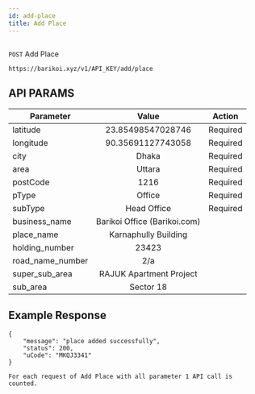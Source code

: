 ```yaml
---
id: add-place
title: Add Place
---
```

##
```POST```  Add Place

```
https://barikoi.xyz/v1/API_KEY/add/place
```

## API PARAMS

| Parameter            | Value                         | Action        |
| -------------        |:-------------:                | ------------- | 
| latitude             | 23.85498547028746             |  Required     |
| longitude            | 90.35691127743058             |  Required     | 
| city                 | Dhaka                         |  Required     |
| area                 |  Uttara                       |  Required     |
| postCode             | 1216                          |  Required     |
| pType                | Office                        |  Required     | 
| subType              | Head Office                   |  Required     |
| business_name        |  Barikoi Office (Barikoi.com) |               |
| place_name           | Karnaphully Building          |               |
| holding_number       | 23423                         |               | 
| road_name_number     | 2/a                           |               |
| super_sub_area       |    RAJUK Apartment Project    |               |
| sub_area             | Sector 18                     |               |



## Example Response

```
{
    "message": "place added successfully",
    "status": 200,
    "uCode": "MKQJ3341"
}

```
```For each request of Add Place with all parameter 1 API call is counted.```